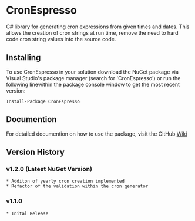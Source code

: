 # CronEspresso

C# library for generating cron expressions from given times and dates. This allows the creation of cron strings at run time, remove the need to hard code cron string values into the source code.

## Installing

To use CronEspresso in your solution download the NuGet package via Visual Studio's package manager (search for 'CronEspresso') or run the following linewithin the package console window to get the most recent version:

```
Install-Package CronEspresso
```

## Documention

For detailed documention on how to use the package, visit the GitHub [Wiki](https://github.com/conway91/CronEspresso/wiki "CronEspresso Wiki")

## Version History

### v1.2.0 (Latest NuGet Version)

```
* Additon of yearly cron creation implemented
* Refactor of the validation within the cron generator
```

### v1.1.0 

```
* Inital Release
```
